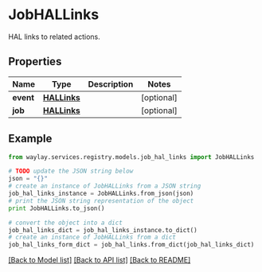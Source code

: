 # JobHALLinks

HAL links to related actions.

## Properties

Name | Type | Description | Notes
------------ | ------------- | ------------- | -------------
**event** | [**HALLinks**](HALLinks.md) |  | [optional] 
**job** | [**HALLinks**](HALLinks.md) |  | [optional] 

## Example

```python
from waylay.services.registry.models.job_hal_links import JobHALLinks

# TODO update the JSON string below
json = "{}"
# create an instance of JobHALLinks from a JSON string
job_hal_links_instance = JobHALLinks.from_json(json)
# print the JSON string representation of the object
print JobHALLinks.to_json()

# convert the object into a dict
job_hal_links_dict = job_hal_links_instance.to_dict()
# create an instance of JobHALLinks from a dict
job_hal_links_form_dict = job_hal_links.from_dict(job_hal_links_dict)
```
[[Back to Model list]](../README.md#documentation-for-models) [[Back to API list]](../README.md#documentation-for-api-endpoints) [[Back to README]](../README.md)


